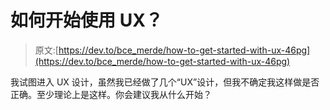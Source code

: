 # 如何开始使用 UX？

> 原文:[https://dev.to/bce_merde/how-to-get-started-with-ux-46pg](https://dev.to/bce_merde/how-to-get-started-with-ux-46pg)

我试图进入 UX 设计，虽然我已经做了几个“UX”设计，但我不确定我这样做是否正确。至少理论上是这样。你会建议我从什么开始？
